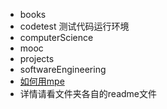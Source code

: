 - books  
- codetest 测试代码运行环境
- computerScience
- mooc 
- projects
- softwareEngineering
- [如何用mpe](https://zhuanlan.zhihu.com/p/56699805)
- 详情请看文件夹各自的readme文件